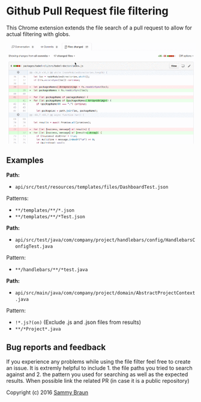 # Github Pull Request file filtering
This Chrome extension extends the file search of a pull request to allow for actual filtering with globs.

![Demo](./assets/demo.gif)

## Examples

**Path:**
- `api/src/test/resources/templates/files/DashboardTest.json`

Patterns:
- `**/templates/**/*.json`
- `**/templates/**/*Test.json`

**Path:**
- `api/src/test/java/com/company/project/handlebars/config/HandlebarsConfigTest.java`

Pattern:
- `**/handlebars/**/*test.java`

**Path:**
- `api/src/main/java/com/company/project/domain/AbstractProjectContext.java`

Pattern:
- `!*.js?(on)` (Exclude .js and .json files from results)
- `**/*Project*.java`

## Bug reports and feedback
If you experience any problems while using the file filter feel free to create an issue. It is extremly helpful to include 1. the file paths you tried to search against and 2. the pattern you used for searching as well as the expected results. When possible link the related PR (in case it is a public repository)

Copyright (c) 2016 [Sammy Braun](https://github.com/siggysamson)
